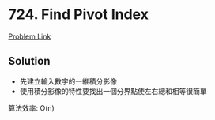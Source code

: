 # 724. Find Pivot Index

[Problem Link](https://leetcode.com/problems/find-pivot-index/)

## Solution

* 先建立輸入數字的一維積分影像
* 使用積分影像的特性要找出一個分界點使左右總和相等很簡單

算法效率: O(n)<br>

